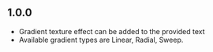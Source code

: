 ## 1.0.0

* Gradient texture effect can be added to the provided text
* Available gradient types are Linear, Radial, Sweep.
